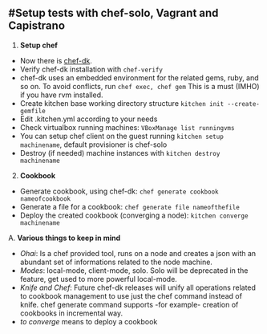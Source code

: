 #Setup tests with chef-solo, Vagrant and Capistrano
---
1. **Setup chef** 
 * Now there is [chef-dk](http://downloads.chef.io/chef-dk/).
 * Verify chef-dk installation with `chef-verify`
 * chef-dk uses an embedded environment for the related gems, ruby, and so on. To avoid conflicts, run `chef exec, chef gem` This is a must (IMHO) if you have rvm installed. 
 * Create kitchen base working directory structure `kitchen init --create-gemfile`
 * Edit .kitchen.yml according to your needs
 * Check virtualbox running machines: `VBoxManage list runningvms`
 * You can setup chef client on the guest running `kitchen setup machinename`, default provisioner is chef-solo
 * Destroy (if needed) machine instances with `kitchen destroy machinename`

2. **Cookbook**
 * Generate cookbook, using chef-dk: `chef generate cookbook nameofcookbook`
 * Generate a file for a cookbook: `chef generate file nameofthefile`
 * Deploy the created cookbook (converging a node): `kitchen converge machinename`
   

A. **Various things to keep in mind**
 * *Ohai*: Is a chef provided tool, runs on a node and creates a json with an abundant set of informations related to the node machine.
 * *Modes*: local-mode, client-mode, solo. Solo will be deprecated in the feature, get used to more powerful local-mode.
 * *Knife and Chef*: Future chef-dk releases will unify all operations related to cookbook management to use just the chef command instead of knife. chef generate command supports -for example- creation of cookbooks in incremental way.
 * *to converge* means to deploy a cookbook 



 
